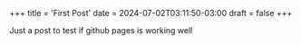 +++
title = 'First Post'
date = 2024-07-02T03:11:50-03:00
draft = false
+++

Just a post to test if github pages is working well
